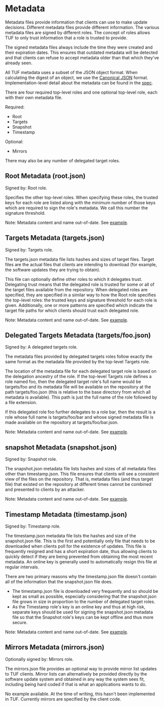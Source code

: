 # Metadata

Metadata files provide information that clients can use to make update decisions. Different metadata files provide different information. The various metadata files are signed by different roles. The concept of roles allows TUF to only trust information that a role is trusted to provide.

The signed metadata files always include the time they were created and their expiration dates. This ensures that outdated metadata will be detected and that clients can refuse to accept metadata older than that which they've already seen.

All TUF metadata uses a subset of the JSON object format. When calculating the digest of an object, we use the [Canonical JSON](http://wiki.laptop.org/go/Canonical_JSON) format. Implementation-level detail about the metadata can be found in the [spec](docs/tuf-spec.txt).

There are four required top-level roles and one optional top-level role, each with their own metadata file.

Required:

* Root
* Targets
* Snapshot
* Timestamp 

Optional:

* Mirrors 

There may also be any number of delegated target roles.

## Root Metadata (root.json)

Signed by: Root role.

Specifies the other top-level roles. When specifying these roles, the trusted keys for each role are listed along with the minimum number of those keys which are required to sign the role's metadata. We call this number the signature threshold.

Note:  Metadata content and name out-of-date.
See [example](http://mirror1.poly.edu/test-pypi/metadata/root.txt).

## Targets Metadata (targets.json)

Signed by: Targets role.

The targets.json metadata file lists hashes and sizes of target files. Target files are the actual files that clients are intending to download (for example, the software updates they are trying to obtain).

This file can optionally define other roles to which it delegates trust. Delegating trust means that the delegated role is trusted for some or all of the target files available from the repository. When delegated roles are specified, they are specified in a similar way to how the Root role specifies the top-level roles: the trusted keys and signature threshold for each role is given. Additionally, one or more patterns are specified which indicate the target file paths for which clients should trust each delegated role.

Note:  Metadata content and name out-of-date.
See [example](http://mirror1.poly.edu/test-pypi/metadata/targets.txt).

## Delegated Targets Metadata (targets/foo.json)

Signed by: A delegated targets role.

The metadata files provided by delegated targets roles follow exactly the same format as the metadata file provided by the top-level Targets role.

The location of the metadata file for each delegated target role is based on the delegation ancestry of the role. If the top-level Targets role defines a role named foo, then the delegated target role's full name would be targets/foo and its metadata file will be available on the repository at the path targets/foo.json (this is relative to the base directory from which all metadata is available). This path is just the full name of the role followed by a file extension.

If this delegated role foo further delegates to a role bar, then the result is a role whose full name is targets/foo/bar and whose signed metadata file is made available on the repository at targets/foo/bar.json.

Note:  Metadata content and name out-of-date.
See [example](http://mirror1.poly.edu/test-pypi/metadata/targets/unclaimed.txt).

## snapshot Metadata (snapshot.json)

Signed by: Snapshot role.

The snapshot.json metadata file lists hashes and sizes of all metadata files other than timestamp.json. This file ensures that clients will see a consistent view of the files on the repository. That is, metadata files (and thus target file) that existed on the repository at different times cannot be combined and presented to clients by an attacker.

Note:  Metadata content and name out-of-date.
​See [example](http://mirror1.poly.edu/test-pypi/metadata/release.txt).

## Timestamp Metadata (timestamp.json)

Signed by: Timestamp role.

The timestamp.json metadata file lists the hashes and size of the snapshot.json file. This is the first and potentially only file that needs to be downloaded when clients poll for the existence of updates. This file is frequently resigned and has a short expiration date, thus allowing clients to quickly detect if they are being prevented from obtaining the most recent metadata. An online key is generally used to automatically resign this file at regular intervals.

There are two primary reasons why the timestamp.json file doesn't contain all of the information that the snapshot.json file does.

* The timestamp.json file is downloaded very frequently and so should be kept as small as possible, especially considering that the snapshot.json file grows in size in proportion to the number of delegated target roles.
* As the Timestamp role's key is an online key and thus at high risk, separate keys should be used for signing the snapshot.json metadata file so that the Snapshot role's keys can be kept offline and thus more secure.

Note:  Metadata content and name out-of-date.
See [example](http://mirror1.poly.edu/test-pypi/metadata/timestamp.txt).

## Mirrors Metadata (mirrors.json)

Optionally signed by: Mirrors role.

The mirrors.json file provides an optional way to provide mirror list updates to TUF clients. Mirror lists can alternatively be provided directly by the software update system and obtained in any way the system sees fit, including being hard coded if that is what an applications wants to do.

No example available. At the time of writing, this hasn't been implemented in TUF. Currently mirrors are specified by the client code. 
